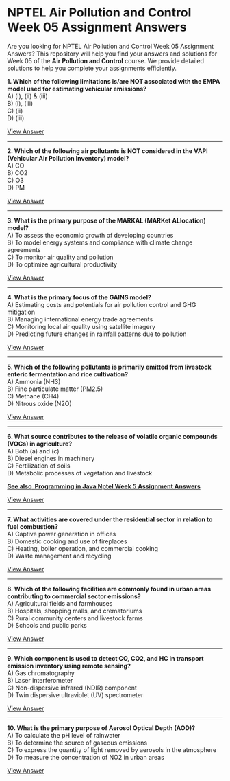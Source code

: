 # NPTEL Air Pollution and Control Week 05 Assignment Answers

Are you looking for NPTEL Air Pollution and Control Week 05 Assignment Answers? This repository will help you find your answers and solutions for Week 05 of the **Air Pollution and Control** course. We provide detailed solutions to help you complete your assignments efficiently.

**1. Which of the following limitations is/are NOT associated with the EMPA model used for estimating vehicular emissions?**\
A) (i), (ii) & (iii)\
B) (i), (iii)\
C) (ii)\
D) (iii)

[View Answer](https://my.progiez.com/courses/air-pollution-and-control-nptel-answers/)

***

**2. Which of the following air pollutants is NOT considered in the VAPI (Vehicular Air Pollution Inventory) model?**\
A) CO\
B) CO2\
C) O3\
D) PM

[View Answer](https://my.progiez.com/courses/air-pollution-and-control-nptel-answers/)

***

**3. What is the primary purpose of the MARKAL (MARKet ALlocation) model?**\
A) To assess the economic growth of developing countries\
B) To model energy systems and compliance with climate change agreements\
C) To monitor air quality and pollution\
D) To optimize agricultural productivity

[View Answer](https://my.progiez.com/courses/air-pollution-and-control-nptel-answers/)

***

**4. What is the primary focus of the GAINS model?**\
A) Estimating costs and potentials for air pollution control and GHG mitigation\
B) Managing international energy trade agreements\
C) Monitoring local air quality using satellite imagery\
D) Predicting future changes in rainfall patterns due to pollution

[View Answer](https://my.progiez.com/courses/air-pollution-and-control-nptel-answers/)

***

**5. Which of the following pollutants is primarily emitted from livestock enteric fermentation and rice cultivation?**\
A) Ammonia (NH3)\
B) Fine particulate matter (PM2.5)\
C) Methane (CH4)\
D) Nitrous oxide (N2O)

[View Answer](https://my.progiez.com/courses/air-pollution-and-control-nptel-answers/)

***

**6. What source contributes to the release of volatile organic compounds (VOCs) in agriculture?**\
A) Both (a) and (c)\
B) Diesel engines in machinery\
C) Fertilization of soils\
D) Metabolic processes of vegetation and livestock

[****See also**  **Programming in Java Nptel Week 5 Assignment Answers****](https://progiez.com/programming-in-java-nptel-week-5-assignment-answers)

[View Answer](https://my.progiez.com/courses/air-pollution-and-control-nptel-answers/)

***

**7. What activities are covered under the residential sector in relation to fuel combustion?**\
A) Captive power generation in offices\
B) Domestic cooking and use of fireplaces\
C) Heating, boiler operation, and commercial cooking\
D) Waste management and recycling

[View Answer](https://my.progiez.com/courses/air-pollution-and-control-nptel-answers/)

***

**8. Which of the following facilities are commonly found in urban areas contributing to commercial sector emissions?**\
A) Agricultural fields and farmhouses\
B) Hospitals, shopping malls, and crematoriums\
C) Rural community centers and livestock farms\
D) Schools and public parks

[View Answer](https://my.progiez.com/courses/air-pollution-and-control-nptel-answers/)

***

**9. Which component is used to detect CO, CO2, and HC in transport emission inventory using remote sensing?**\
A) Gas chromatography\
B) Laser interferometer\
C) Non-dispersive infrared (NDIR) component\
D) Twin dispersive ultraviolet (UV) spectrometer

[View Answer](https://my.progiez.com/courses/air-pollution-and-control-nptel-answers/)

***

**10. What is the primary purpose of Aerosol Optical Depth (AOD)?**\
A) To calculate the pH level of rainwater\
B) To determine the source of gaseous emissions\
C) To express the quantity of light removed by aerosols in the atmosphere\
D) To measure the concentration of NO2 in urban areas

[View Answer](https://my.progiez.com/courses/air-pollution-and-control-nptel-answers/)
